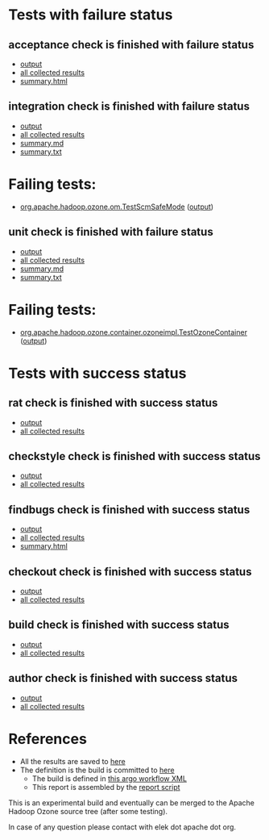 # Tests with failure status

## acceptance check is finished with failure status

   * [output](https://raw.githubusercontent.com/elek/ozone-ci-03/master/pr/pr-hdds-2273-gbnb2/acceptance/output.log)
   * [all collected results](https://github.com/elek/ozone-ci-03/tree/master/pr/pr-hdds-2273-gbnb2/acceptance)
   * [summary.html](https://elek.github.io/ozone-ci-03/pr/pr-hdds-2273-gbnb2/acceptance/summary.html)


## integration check is finished with failure status

   * [output](https://raw.githubusercontent.com/elek/ozone-ci-03/master/pr/pr-hdds-2273-gbnb2/integration/output.log)
   * [all collected results](https://github.com/elek/ozone-ci-03/tree/master/pr/pr-hdds-2273-gbnb2/integration)
   * [summary.md](https://github.com/elek/ozone-ci-03/tree/master/pr/pr-hdds-2273-gbnb2/integration/summary.md)
   * [summary.txt](https://github.com/elek/ozone-ci-03/tree/master/pr/pr-hdds-2273-gbnb2/integration/summary.txt)

# Failing tests: 

 * [org.apache.hadoop.ozone.om.TestScmSafeMode](hadoop-ozone/integration-test/org.apache.hadoop.ozone.om.TestScmSafeMode.txt) ([output](hadoop-ozone/integration-test/org.apache.hadoop.ozone.om.TestScmSafeMode-output.txt))

## unit check is finished with failure status

   * [output](https://raw.githubusercontent.com/elek/ozone-ci-03/master/pr/pr-hdds-2273-gbnb2/unit/output.log)
   * [all collected results](https://github.com/elek/ozone-ci-03/tree/master/pr/pr-hdds-2273-gbnb2/unit)
   * [summary.md](https://github.com/elek/ozone-ci-03/tree/master/pr/pr-hdds-2273-gbnb2/unit/summary.md)
   * [summary.txt](https://github.com/elek/ozone-ci-03/tree/master/pr/pr-hdds-2273-gbnb2/unit/summary.txt)

# Failing tests: 

 * [org.apache.hadoop.ozone.container.ozoneimpl.TestOzoneContainer](hadoop-hdds/container-service/org.apache.hadoop.ozone.container.ozoneimpl.TestOzoneContainer.txt) ([output](hadoop-hdds/container-service/org.apache.hadoop.ozone.container.ozoneimpl.TestOzoneContainer-output.txt))


# Tests with success status

## rat check is finished with success status

   * [output](https://raw.githubusercontent.com/elek/ozone-ci-03/master/pr/pr-hdds-2273-gbnb2/rat/output.log)
   * [all collected results](https://github.com/elek/ozone-ci-03/tree/master/pr/pr-hdds-2273-gbnb2/rat)


## checkstyle check is finished with success status

   * [output](https://raw.githubusercontent.com/elek/ozone-ci-03/master/pr/pr-hdds-2273-gbnb2/checkstyle/output.log)
   * [all collected results](https://github.com/elek/ozone-ci-03/tree/master/pr/pr-hdds-2273-gbnb2/checkstyle)


## findbugs check is finished with success status

   * [output](https://raw.githubusercontent.com/elek/ozone-ci-03/master/pr/pr-hdds-2273-gbnb2/findbugs/output.log)
   * [all collected results](https://github.com/elek/ozone-ci-03/tree/master/pr/pr-hdds-2273-gbnb2/findbugs)
   * [summary.html](https://elek.github.io/ozone-ci-03/pr/pr-hdds-2273-gbnb2/findbugs/summary.html)


## checkout check is finished with success status

   * [output](https://raw.githubusercontent.com/elek/ozone-ci-03/master/pr/pr-hdds-2273-gbnb2/checkout/output.log)
   * [all collected results](https://github.com/elek/ozone-ci-03/tree/master/pr/pr-hdds-2273-gbnb2/checkout)


## build check is finished with success status

   * [output](https://raw.githubusercontent.com/elek/ozone-ci-03/master/pr/pr-hdds-2273-gbnb2/build/output.log)
   * [all collected results](https://github.com/elek/ozone-ci-03/tree/master/pr/pr-hdds-2273-gbnb2/build)


## author check is finished with success status

   * [output](https://raw.githubusercontent.com/elek/ozone-ci-03/master/pr/pr-hdds-2273-gbnb2/author/output.log)
   * [all collected results](https://github.com/elek/ozone-ci-03/tree/master/pr/pr-hdds-2273-gbnb2/author)




# References

 * All the results are saved to [here](https://github.com/elek/ozone-ci-03/tree/master/pr/pr-hdds-2273-gbnb2/)
 * The definition is the build is committed to [here](https://github.com/elek/argo-ozone)
    * The build is defined in [this argo workflow XML](https://github.com/elek/argo-ozone/blob/master/ozone-build.yaml)
    * This report is assembled by the [report script](https://github.com/elek/argo-ozone/blob/master/scripts/report.sh)

This is an experimental build and eventually can be merged to the Apache Hadoop Ozone source tree (after some testing).

In case of any question please contact with elek dot apache dot org.
